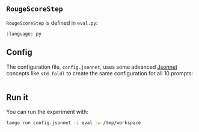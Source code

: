 ```{include} ../../../examples/eval_p3/README.md
```

## `RougeScoreStep`

`RougeScoreStep` is defined in `eval.py`:

```{literalinclude} ../../../examples/eval_p3/eval.py
:language: py
```

## Config

The configuration file, `config.jsonnet`, uses some advanced [Jsonnet](https://jsonnet.org) concepts like `std.foldl`
to create the same configuration for all 10 prompts:

```{literalinclude} ../../../examples/eval_p3/config.jsonnet
```

## Run it

You can run the experiment with:

```bash
tango run config.jsonnet -i eval -w /tmp/workspace
```
